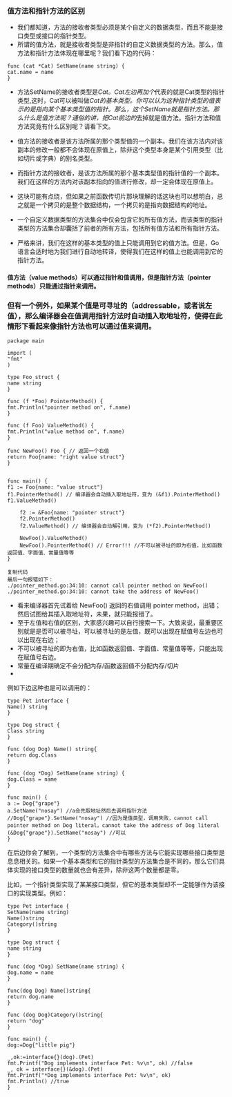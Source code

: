 ### 值方法和指针方法的区别
* 我们都知道，方法的接收者类型必须是某个自定义的数据类型，而且不能是接口类型或接口的指针类型。
* 所谓的值方法，就是接收者类型是非指针的自定义数据类型的方法。那么，值方法和指针方法体现在哪里呢？我们看下边的代码：
```
func (cat *Cat) SetName(name string) {
cat.name = name
}
```

* 方法SetName的接收者类型是*Cat。Cat左边再加个*代表的就是Cat类型的指针类型,这时，Cat可以被叫做*Cat的基本类型。你可以认为这种指针类型的值表示的是指向某个基本类型值的指针。那么，这个SetName就是指针方法。那么什么是值方法呢？通俗的讲，把Cat前边的*去掉就是值方法。指针方法和值方法究竟有什么区别呢？请看下文。
* 值方法的接收者是该方法所属的那个类型值的一个副本。我们在该方法内对该副本的修改一般都不会体现在原值上，除非这个类型本身是某个引用类型（比如切片或字典）的别名类型。
* 而指针方法的接收者，是该方法所属的那个基本类型值的指针值的一个副本。我们在这样的方法内对该副本指向的值进行修改，却一定会体现在原值上。
* 这块可能有点绕，但如果之前函数传切片那块理解的话这块也可以想明白，总之就是一个拷贝的是整个数据结构，一个拷贝的是指向数据结构的地址。

* 一个自定义数据类型的方法集合中仅会包含它的所有值方法，而该类型的指针类型的方法集合却囊括了前者的所有方法，包括所有值方法和所有指针方法。

* 严格来讲，我们在这样的基本类型的值上只能调用到它的值方法。但是，Go 语言会适时地为我们进行自动地转译，使得我们在这样的值上也能调用到它的指针方法。
#### 值方法（value methods）可以通过指针和值调用，但是指针方法（pointer methods）只能通过指针来调用。
### 但有一个例外，如果某个值是可寻址的（addressable，或者说左值），那么编译器会在值调用指针方法时自动插入取地址符，使得在此情形下看起来像指针方法也可以通过值来调用。
```
package main

import (
"fmt"
)

type Foo struct {
name string
}

func (f *Foo) PointerMethod() {
fmt.Println("pointer method on", f.name)
}

func (f Foo) ValueMethod() {
fmt.Println("value method on", f.name)
}

func NewFoo() Foo { // 返回一个右值
return Foo{name: "right value struct"}
}


func main() {
f1 := Foo{name: "value struct"}
f1.PointerMethod() // 编译器会自动插入取地址符，变为 (&f1).PointerMethod()
f1.ValueMethod()

	f2 := &Foo{name: "pointer struct"}
	f2.PointerMethod() 
	f2.ValueMethod() // 编译器会自动解引用，变为 (*f2).PointerMethod()

	NewFoo().ValueMethod() 
	NewFoo().PointerMethod() // Error!!! //不可以被寻址的即为右值，比如函数返回值、字面值、常量值等等
}

复制代码
最后一句报错如下：
./pointer_method.go:34:10: cannot call pointer method on NewFoo()
./pointer_method.go:34:10: cannot take the address of NewFoo()
```
* 看来编译器首先试着给 NewFoo() 返回的右值调用 pointer method，出错；然后试图给其插入取地址符，未果，就只能报错了。
* 至于左值和右值的区别，大家感兴趣可以自行搜索一下。大致来说，最重要区别就是是否可以被寻址，可以被寻址的是左值，既可以出现在赋值号左边也可以出现在右边；
* 不可以被寻址的即为右值，比如函数返回值、字面值、常量值等等，只能出现在赋值号右边。
* 常量在编译期确定不会分配内存/函数返回值不分配内存/切片
* 
例如下边这种也是可以调用的：
```
type Pet interface {
Name() string
}

type Dog struct {
Class string
}

func (dog Dog) Name() string{
return dog.Class
}

func (dog *Dog) SetName(name string) {
dog.Class = name
}

func main() {
a := Dog{"grape"}
a.SetName("nosay") //a会先取地址然后去调用指针方法
//Dog{"grape"}.SetName("nosay") //因为是值类型，调用失败，cannot call pointer method on Dog literal，cannot take the address of Dog literal
(&Dog{"grape"}).SetName("nosay") //可以
}
```
在后边你会了解到，一个类型的方法集合中有哪些方法与它能实现哪些接口类型是息息相关的。如果一个基本类型和它的指针类型的方法集合是不同的，那么它们具体实现的接口类型的数量就也会有差异，除非这两个数量都是零。

比如，一个指针类型实现了某某接口类型，但它的基本类型却不一定能够作为该接口的实现类型。例如：
```
type Pet interface {
SetName(name string)
Name()string
Category()string
}

type Dog struct {
name string
}

func (dog *Dog) SetName(name string) {
dog.name = name
}

func(dog Dog) Name()string{
return dog.name
}

func (dog Dog)Category()string{
return "dog"
}

func main() {
dog:=Dog{"little pig"}

_,ok:=interface{}(dog).(Pet)
fmt.Printf("Dog implements interface Pet: %v\n", ok) //false
_, ok = interface{}(&dog).(Pet)
fmt.Printf("*Dog implements interface Pet: %v\n", ok)
fmt.Println() //true
}

```
